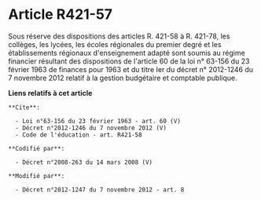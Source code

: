 # Article R421-57

Sous réserve des dispositions des articles R. 421-58 à R. 421-78, les collèges, les lycées, les écoles régionales du premier
degré et les établissements régionaux d'enseignement adapté sont soumis au régime financier résultant des dispositions de
l'article 60 de la loi n° 63-156 du 23 février 1963 de finances pour 1963 et du titre Ier du décret n° 2012-1246 du 7
novembre 2012 relatif à la gestion budgétaire et comptable publique.

**Liens relatifs à cet article**

	**Cite**:

	  - Loi n°63-156 du 23 février 1963 - art. 60 (V)
	  - Décret n°2012-1246 du 7 novembre 2012 (V)
	  - Code de l'éducation - art. R421-58

	**Codifié par**:

	  - Décret n°2008-263 du 14 mars 2008 (V)

	**Modifié par**:

	  - Décret n°2012-1247 du 7 novembre 2012 - art. 8

